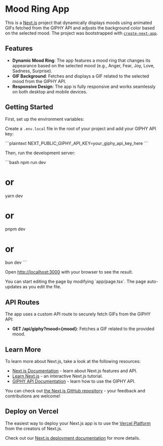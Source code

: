 
# Mood Ring App

This is a [Next.js](https://nextjs.org/) project that dynamically displays moods using animated GIFs fetched from the GIPHY API and adjusts the background color based on the selected mood. The project was bootstrapped with [`create-next-app`](https://github.com/vercel/next.js/tree/canary/packages/create-next-app).

## Features

- **Dynamic Mood Ring**: The app features a mood ring that changes its appearance based on the selected mood (e.g., Anger, Fear, Joy, Love, Sadness, Surprise).
- **GIF Background**: Fetches and displays a GIF related to the selected mood from the GIPHY API.
- **Responsive Design**: The app is fully responsive and works seamlessly on both desktop and mobile devices.

## Getting Started

First, set up the environment variables:

Create a `.env.local` file in the root of your project and add your GIPHY API key:

\`\`\`plaintext
NEXT_PUBLIC_GIPHY_API_KEY=your_giphy_api_key_here
\`\`\`

Then, run the development server:

\`\`\`bash
npm run dev
# or
yarn dev
# or
pnpm dev
# or
bun dev
\`\`\`

Open [http://localhost:3000](http://localhost:3000) with your browser to see the result.

You can start editing the page by modifying \`app/page.tsx\`. The page auto-updates as you edit the file.

## API Routes

The app uses a custom API route to securely fetch GIFs from the GIPHY API:

- **GET /api/giphy?mood={mood}**: Fetches a GIF related to the provided mood.

## Learn More

To learn more about Next.js, take a look at the following resources:

- [Next.js Documentation](https://nextjs.org/docs) - learn about Next.js features and API.
- [Learn Next.js](https://nextjs.org/learn) - an interactive Next.js tutorial.
- [GIPHY API Documentation](https://developers.giphy.com/docs/) - learn how to use the GIPHY API.

You can check out [the Next.js GitHub repository](https://github.com/vercel/next.js/) - your feedback and contributions are welcome!

## Deploy on Vercel

The easiest way to deploy your Next.js app is to use the [Vercel Platform](https://vercel.com/new?utm_medium=default-template&filter=next.js&utm_source=create-next-app&utm_campaign=create-next-app-readme) from the creators of Next.js.

Check out our [Next.js deployment documentation](https://nextjs.org/docs/deployment) for more details.

